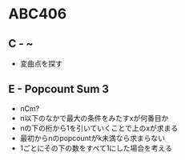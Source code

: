 # ABC406

## C - ~
- 変曲点を探す

## E - Popcount Sum 3
- nCm?
- n以下のなかで最大の条件をみたすxが何番目か
- nの下の桁から1を引いていくことで上のxが求まる
- 最初からnのpopcountがk未満なら求まらない
- 1ごとにその下の数をすべて1にした場合を考える